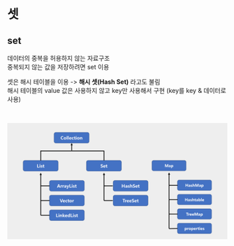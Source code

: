 # 셋

## set

데이터의 중복을 허용하지 않는 자료구조  
중복되지 않는 값을 저장하려면 set 이용  

셋은 해시 테이블을 이용 -> **해시 셋(Hash Set)** 라고도 불림  
해시 테이블의 value 값은 사용하지 않고 key만 사용해서 구현 (key를 key & 데이터로 사용)  

<br>

![](../Images/자료구조_set.png)
